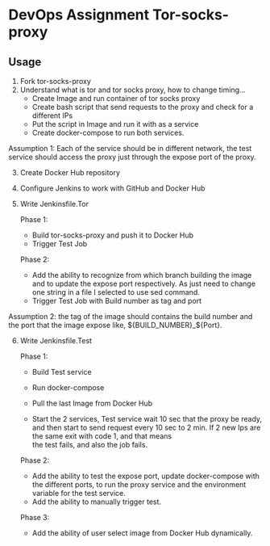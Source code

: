 

# DevOps Assignment Tor-socks-proxy

## Usage

1. Fork tor-socks-proxy
2. Understand what is tor and tor socks proxy, how to change timing...
    - Create Image and run container of tor socks proxy
    - Create bash script that send requests to the proxy and check for a different IPs
    - Put the script in Image and run it with as a service
    - Create docker-compose to run both services.

Assumption 1: Each of the service should be in different network, the test service should access the proxy just through the expose port of the proxy.

3. Create Docker Hub repository
4. Configure Jenkins to work with GitHub and Docker Hub
5. Write Jenkinsfile.Tor
    
    Phase 1: 
    
      - Build tor-socks-proxy and push it to Docker Hub
      - Trigger Test Job
    
    Phase 2:
    
      - Add the ability to recognize from which branch building the image and to update the expose 
          port respectively. As just need to change one string in a file I selected to use sed command.
      - Trigger Test Job with Build number as tag and port

Assumption 2: the tag of the image should contains the build number and the port that the image expose like, ${BUILD_NUMBER}_${Port}.

6. Write Jenkinsfile.Test
   
   Phase 1:
     - Build Test service
     - Run docker-compose 
     
	- Pull the last Image from Docker Hub
	- Start the 2 services, Test service wait 10 sec that the proxy be ready, and then start to send 
          request every 10 sec to 2 min. If 2 new Ips are the same exit with code 1, and that means                 
          the test fails, and also the job fails.	  
   
   Phase 2:
      - Add the ability to test the expose port, update docker-compose with the different ports, to run
          the proxy service and the environment variable for the test service.
      - Add the ability to manually trigger test.
   
   Phase 3: 
      - Add the ability of user select image from Docker Hub dynamically. 

